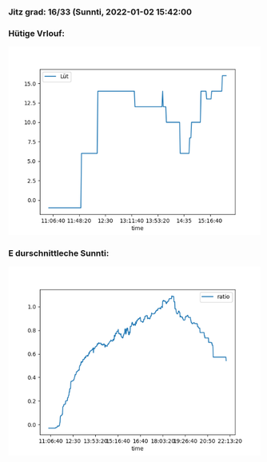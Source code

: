 ### Jitz grad: 16/33 (Sunnti, 2022-01-02 15:42:00

### Hütige Vrlouf:
![Graph](Today.png)

### E durschnittleche Sunnti:
![Graph](Sunnti.png)